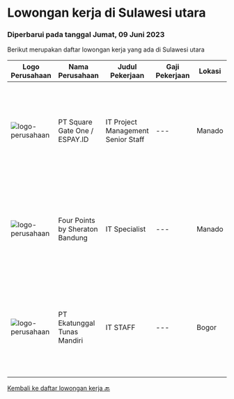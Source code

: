 
  # Lowongan kerja di Sulawesi utara

  ### Diperbarui pada tanggal Jumat, 09 Juni 2023

  Berikut merupakan daftar lowongan kerja yang ada di Sulawesi utara

  |Logo Perusahaan | Nama Perusahaan | Judul Pekerjaan | Gaji Pekerjaan | Lokasi | Deskripsi | Tanggal diunggah | Pranala |
  | -------------- | --------------- | --------------- | --------- | --------- | -------------- | ------- | ----------- |
  |![logo-perusahaan](https://image-service-cdn.seek.com.au/823d49bee8d79aadf0dcf90efde4e928b11c6f19/ee4dce1061f3f616224767ad58cb2fc751b8d2dc)|PT Square Gate One / ESPAY.ID|IT Project Management Senior Staff|---|Manado|Tanggung jawab: Mengoordinasikan sumber daya internal dan pihak ketiga/vendor untuk pelaksanaan proyek yang efektif dan efisien. Memastikan bahwa...|Kamis, 08 Juni 2023|https://www.jobstreet.co.id/id/job/it-project-management-senior-staff-4364187?token=0~5b4ed2d4-8405-4458-a051-01df8218aecd&sectionRank=1&jobId=jobstreet-id-job-4364187|
|![logo-perusahaan](https://i.ibb.co/sqvTCh9/112815900-stock-vector-no-image-available-icon-flat-vector.webp)|Four Points by Sheraton Bandung|IT Specialist|---|Manado|POSITION SUMMARYInstall, configure, manage, maintain, test, evaluate, and repair computer networks, workstations, support server system(s), supporting...|Kamis, 08 Juni 2023|https://www.jobstreet.co.id/id/job/it-specialist-1036067423?token=0~5b4ed2d4-8405-4458-a051-01df8218aecd&sectionRank=2&jobId=jobstreet-id-job-1036067423|
|![logo-perusahaan](https://image-service-cdn.seek.com.au/e94cb4b3c5bb0a2ab28556ea5133dc6ec5ea9dfa/ee4dce1061f3f616224767ad58cb2fc751b8d2dc)|PT Ekatunggal Tunas Mandiri|IT STAFF|---|Bogor|"Anda Seorang Yang Proaktif, Komunikatif &amp; Menyukai Pekerjaan Bidang IT ?"PT. Ekatunggal Tunas Mandiri adalah perusahaan yang sedang berkembang...|Rabu, 10 Mei 2023|https://www.jobstreet.co.id/id/job/it-staff-4328458?token=0~5b4ed2d4-8405-4458-a051-01df8218aecd&sectionRank=3&jobId=jobstreet-id-job-4328458|


  [Kembali ke daftar lowongan kerja 🔙](../README.md#daftar-lowongan-kerja)
  